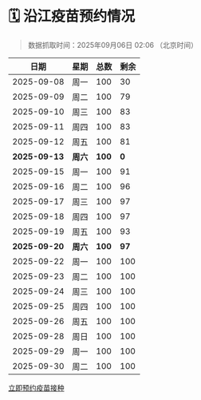 # 🗓️ 沿江疫苗预约情况

> 数据抓取时间：2025年09月06日 02:06 （北京时间）

| 日期 | 星期 | 总数 | 剩余 |
|------|------|------|------|
| 2025-09-08 | 周一 | 100 | 30 |
| 2025-09-09 | 周二 | 100 | 79 |
| 2025-09-10 | 周三 | 100 | 83 |
| 2025-09-11 | 周四 | 100 | 83 |
| 2025-09-12 | 周五 | 100 | 81 |
| **2025-09-13** | **周六** | **100** | **0** |
| 2025-09-15 | 周一 | 100 | 91 |
| 2025-09-16 | 周二 | 100 | 96 |
| 2025-09-17 | 周三 | 100 | 97 |
| 2025-09-18 | 周四 | 100 | 97 |
| 2025-09-19 | 周五 | 100 | 93 |
| **2025-09-20** | **周六** | **100** | **97** |
| 2025-09-22 | 周一 | 100 | 100 |
| 2025-09-23 | 周二 | 100 | 100 |
| 2025-09-24 | 周三 | 100 | 100 |
| 2025-09-25 | 周四 | 100 | 100 |
| 2025-09-26 | 周五 | 100 | 100 |
| 2025-09-28 | 周日 | 100 | 100 |
| 2025-09-29 | 周一 | 100 | 100 |
| 2025-09-30 | 周二 | 100 | 100 |


<div class="button-container">
<a class="btn" href="http://yfzweb.ishequ.net/#/login" target="_blank">立即预约疫苗接种</a>
</div>
